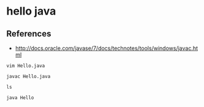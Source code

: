 # hello java

## References
* http://docs.oracle.com/javase/7/docs/technotes/tools/windows/javac.html

```
vim Hello.java
```
```
javac Hello.java
```
```
ls
``` 
```
java Hello
```
